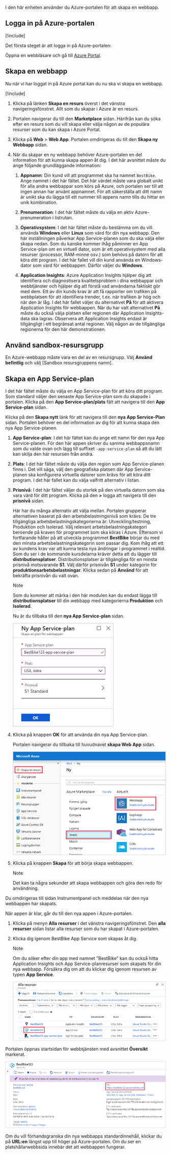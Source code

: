 I den här enheten använder du Azure-portalen för att skapa en webbapp.

## <a name="sign-in-to-the-azure-portal"></a>Logga in på Azure-portalen

[!include[](../../../includes/azure-sandbox-activate.md)]

Det första steget är att logga in på Azure-portalen:

Öppna en webbläsare och gå till [Azure Portal](https://portal.azure.com/?azure-portal=true).

## <a name="create-a-web-app"></a>Skapa en webbapp

Nu när vi har loggat in på Azure portal kan du nu ska vi skapa en webbapp.

[!include[](../../../includes/azure-sandbox-regions-first-mention-note.md)]

1. Klicka på länken **Skapa en resurs** överst i det vänstra navigeringsfönstret. Allt som du skapar i Azure är en resurs.

1. Portalen navigerar du till den **Marketplace** sidan. Härifrån kan du söka efter en resurs som du vill skapa eller välja någon av de populära resurser som du kan skapa i Azure Portal.

1. Klicka på **Web** > **Web App**. Portalen omdirigeras du till den **Skapa ny Webbapp** sidan.

1. När du skapar en ny webbapp behöver Azure-portalen en del information för att kunna skapa appen åt dig. I det här avsnittet måste du ange följande grundläggande information:

    1. **Appnamn**: Din kund vill att programmet ska ha namnet `BestBike`. Ange namnet i det här fältet. Det här värdet måste vara globalt unikt för alla andra webbappar som körs på Azure, och portalen ser till att ingen annan har använt appnamnet. För att säkerställa att ditt namn är unikt ska du lägga till ett nummer till appens namn tills du hittar en unik kombination.

    2. **Prenumeration**: I det här fältet måste du välja en aktiv Azure-prenumeration i listrutan.

    3. **Operativsystem**: I det här fältet måste du bestämma om du vill använda **Windows** eller **Linux** som värd för din nya webbapp. Den här inställningen påverkar App Service-planen som du ska välja eller skapa nedan. Som du kanske kommer ihåg påminner en App Service-plan om en virtuell dator, som är ett operativsystem med alla resurser (processor, RAM-minne osv.) som behövs på datorn för att köra ditt program. I det här fallet vill din kund använda en Windows-dator som värd för webbappen. Därför väljer du **Windows**.

    4. **Application Insights**: Azure Application Insights hjälper dig att identifiera och diagnostisera kvalitetsproblem i dina webbappar och webbtjänster och hjälper dig att förstå vad användarna faktiskt gör med dem. Ett av din kunds krav är att få rapporter om trafiken på webbplatsen för att identifiera trender, t.ex. när trafiken är hög och när den är låg. I det här fallet väljer du alternativet **På** för att aktivera Application Insights för webbappen. När du har valt alternativet **På** måste du också välja platsen eller regionen där Application Insights-data ska lagras. Observera att Application Insights endast är tillgängligt i ett begränsat antal regioner. Välj någon av de tillgängliga regionerna för den här demonstrationen.

## <a name="use-the-sandbox-resource-group"></a>Använd sandbox-resursgrupp

En Azure-webbapp måste vara en del av en resursgrupp. Välj **Använd befintlig** och välj <rgn>[Sandbox resursgruppens namn]</rgn>.

## <a name="create-an-app-service-plan"></a>Skapa en App Service-plan

I det här fältet måste du välja en App Service-plan för att köra ditt program. Som standard väljer den senaste App Service-plan som du skapade i portalen. Klicka på den **App Service-plan/plats** fält att navigera till den **App Service-plan** sidan.

Klicka på den **Skapa nytt** länk för att navigera till den **nya App Service-Plan** sidan. Portalen behöver en del information av dig för att kunna skapa den nya App Service-planen.

1. **App Service-plan**: I det här fältet kan du ange ett namn för den nya App Service-planen. För den här appen skriver du samma webbappsnamn som du valde ovan och lägg till suffixet `-app-service-plan` så att du lätt kan skilja den här resursen från andra.

2. **Plats**: I det här fältet måste du välja den region som App Service-planen finns i. Det vill säga, välj den geografiska platsen där App Service-planen ska konfigurera virtuella datorer som krävs för att köra ditt program. I det här fallet kan du välja valfritt alternativ i listan.

3. **Prisnivå**: I det här fältet väljer du storlek på den virtuella datorn som ska vara värd för ditt program. Klicka på den **>** logga att navigera till den **prisnivå** sidan.

    Här har du många alternativ att välja mellan. Portalen grupperar alternativen baserat på den arbetsbelastningsnivå som krävs. De tre tillgängliga arbetsbelastningskategorierna är: Utveckling/testning, Produktion och Isolerad. Välj relevant arbetsbelastningskategori beroende på kraven för programmet som ska köras i Azure. Eftersom vi fortfarande håller på att utveckla programmet **BestBike** börjar du med den minsta arbetsbelastningskategorin som passar dig. Kom ihåg att ett av kundens krav var att kunna testa nya ändringar i programmet i realtid. Som du ser i de kommande kursdelarna kräver detta att du lägger till **distributionsplatser**. Distributionsplatser är tillgängliga för en minsta prisnivå motsvarande **S1**. Välj därför prisnivån **S1** under kategorin för **produktionsarbetsbelastningar**. Klicka sedan på **Använd** för att bekräfta prisnivån du valt ovan.

    > [!NOTE]
    > Som du kommer att märka i den här modulen kan du endast lägga till **distributionsplatser** till din webbapp med kategorierna **Produktion** och **Isolerad**.

    Nu är du tillbaka till den **nya App Service-plan** sidan.

    ![Skärmbild som visar sidan Ny App Service-Plan med exempelvärden för den här övningen i inställningarna](../media/3-new-app-service-plan.PNG)

4. Klicka på knappen **OK** för att använda din nya App Service-plan.

    Portalen navigerar du tillbaka till huvudnavet **skapa Web App** sidan.

    ![Skärmbild som visar resurssidan ny i Azure med i stora drag processen att hitta Web App-resursen som markerad.](../media/3-new-web-app.png)

5. Klicka på knappen **Skapa** för att börja skapa webbappen.

    > [!NOTE]
    > Det kan ta några sekunder att skapa webbappen och göra den redo för användning.

Du omdirigeras till sidan Instrumentpanel och meddelas när den nya webbappen har skapats.

När appen är klar, går du till den nya appen i Azure-portalen.

1. Klicka på menyn **Alla resurser** i det vänstra navigeringsfönstret. Den **alla resurser** sidan listar alla resurser som du har skapat i Azure-portalen.

2. Klicka dig igenom BestBike App Service som skapas åt dig.

    > [!NOTE]
    > Om du söker efter din app med namnet ”BestBike” kan du också hitta Application Insights och App Service-planresurser som skapats för din nya webbapp. Försäkra dig om att du klickar dig igenom resursen av typen **App Service**.

    ![Skärmbild som visar ett exempel sökresultat i sidan alla resurser med en nyligen skapade BestBike123 App Service som markerad.](../media/3-web-app.PNG)

Portalen öppnas startsidan för webbtjänsten med avsnittet **Översikt** markerat.

![Skärmbild som visar sidan BestBike App Service med URL-Adressen i översiktsavsnittet markerat.](../media/3-web-app-home.PNG)

Om du vill förhandsgranska din nya webbapps standardinnehåll, klickar du på **URL:en** längst upp till höger på Azure-portalen. Om du ser en platshållarwebbsida innebär det att webbappen fungerar.

